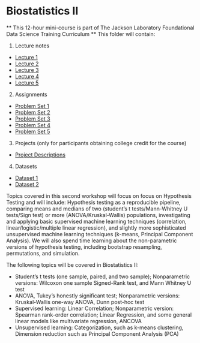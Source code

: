 # Biostatistics II
** This 12-hour mini-course is part of The Jackson Laboratory Foundational Data Science Training Curriculum **
This folder will contain: 
1. Lecture notes
- [Lecture 1](content/BiostatisticsII_Module_1AB.pdf)
- [Lecture 2](content/BiostatisticsII_Module_2AB.pdf)
- [Lecture 3](content/BiostatisticsII_Module_3AB.pdf)
- [Lecture 4](content/BiostatisticsII_Module_4AB.pdf)
- [Lecture 5](content/BiostatisticsII_Module_5AB.pdf) 

2. Assignments
- [Problem Set 1](assignments/problem_set1.md)
- [Problem Set 2](assignments/problem_set2.md)
- [Problem Set 3](assignments/problem_set3.md)
- [Problem Set 4](assignments/problem_set4.md)
- [Problem Set 5](assignments/problem_set5.md)

3. Projects (only for participants obtaining college credit for the course)
- [Project Descriptions](projects/project_description.md)

4. Datasets
- [Dataset 1](datasets/dataset1.md)
- [Dataset 2](datasets/dataset2.md)

Topics covered in this second workshop will focus on focus on Hypothesis Testing and will include: Hypothesis testing as a reproducible pipeline, comparing means and medians of two (student’s t tests/Mann-Whitney U tests/Sign test) or more (ANOVA/Kruskal-Wallis) populations, investigating and applying basic supervised machine learning techniques (correlation, linear/logistic/multiple linear regression), and slightly more sophisticated unsupervised machine learning techniques (k-means, Principal Component Analysis). We will also spend time learning about the non-parametric versions of hypothesis testing, including bootstrap resampling, permutations, and simulation.

The following topics will be covered in Biostatistics II: 
- Student’s t tests (one sample, paired, and two sample); Nonparametric versions: Wilcoxon one sample Signed-Rank test, and Mann Whitney U test
- ANOVA, Tukey’s honestly significant test; Nonparametric versions: Kruskal-Wallis one-way ANOVA, Dunn post-hoc test
- Supervised learning: Linear Correlation; Nonparametric version: Spearman rank-order correlation; Linear Regression, and some general linear models like multivariate regression, ANCOVA
- Unsupervised learning: Categorization, such as k-means clustering, Dimension reduction such as Principal Component Analysis (PCA)
